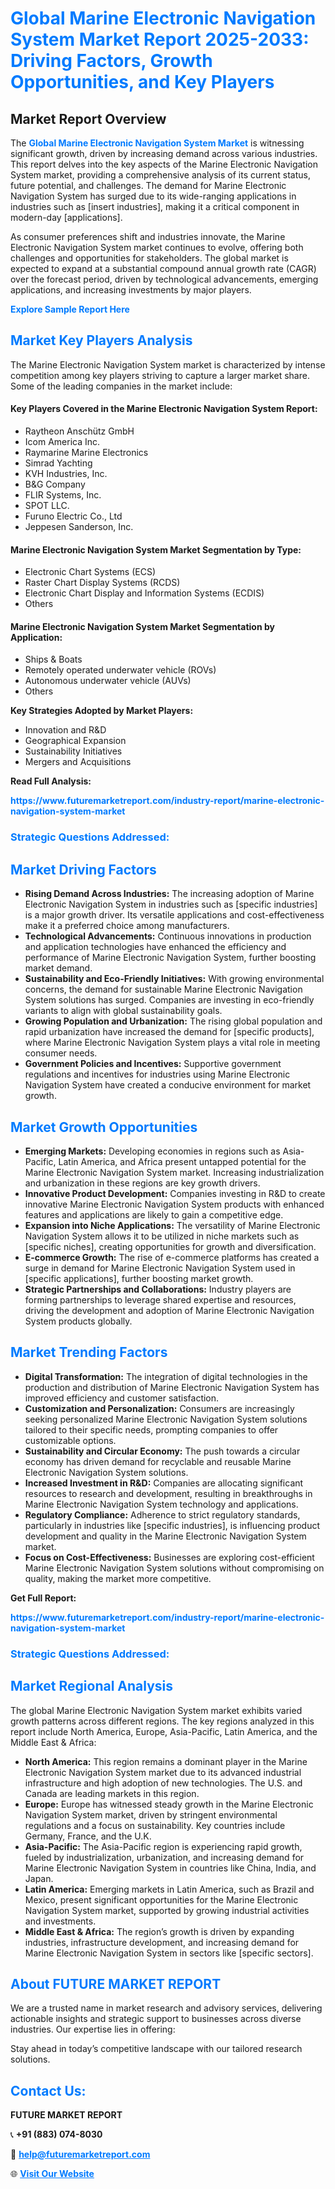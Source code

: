 <h1 style="color: #007BFF;">Global Marine Electronic Navigation System Market Report 2025-2033: Driving Factors, Growth Opportunities, and Key Players</h1>

<section id="overview">
<h2>Market Report Overview</h2>
<p>The <a href="https://www.futuremarketreport.com/industry-report/marine-electronic-navigation-system-market" style="color: #007BFF; text-decoration: none;"><strong>Global Marine Electronic Navigation System Market</strong></a> is witnessing significant growth, driven by increasing demand across various industries. This report delves into the key aspects of the Marine Electronic Navigation System market, providing a comprehensive analysis of its current status, future potential, and challenges. The demand for Marine Electronic Navigation System has surged due to its wide-ranging applications in industries such as [insert industries], making it a critical component in modern-day [applications].</p>
<p>As consumer preferences shift and industries innovate, the Marine Electronic Navigation System market continues to evolve, offering both challenges and opportunities for stakeholders. The global market is expected to expand at a substantial compound annual growth rate (CAGR) over the forecast period, driven by technological advancements, emerging applications, and increasing investments by major players.</p>
</section>

<section id="overview">
<p><a href="https://www.futuremarketreport.com/request-sample/reportId=82267" style="color: #007BFF; text-decoration: none;"><strong>Explore Sample Report Here</strong></a></p>
</section>

<section id="key-players">
<h2 style="color: #007BFF;">Market Key Players Analysis</h2>
<p>The Marine Electronic Navigation System market is characterized by intense competition among key players striving to capture a larger market share. Some of the leading companies in the market include:</p>
<h4>Key Players Covered in the Marine Electronic Navigation System Report:</h4>
<ul><li>Raytheon Anschütz GmbH</li><li>Icom America Inc.</li><li>Raymarine Marine Electronics</li><li>Simrad Yachting</li><li>KVH Industries, Inc.</li><li>B&amp;G Company</li><li>FLIR Systems, Inc.</li><li>SPOT LLC.</li><li>Furuno Electric Co., Ltd</li><li>Jeppesen Sanderson, Inc.</li></ul>
<h4>Marine Electronic Navigation System Market Segmentation by Type:</h4>
<ul><li>Electronic Chart Systems (ECS)</li><li>Raster Chart Display Systems (RCDS)</li><li>Electronic Chart Display and Information Systems (ECDIS)</li><li>Others</li></ul>

<h4>Marine Electronic Navigation System Market Segmentation by Application:</h4>
<ul><li>Ships &amp; Boats</li><li>Remotely operated underwater vehicle (ROVs)</li><li>Autonomous underwater vehicle (AUVs)</li><li>Others</li></ul>
<p><strong>Key Strategies Adopted by Market Players:</strong></p>
<ul>
<li>Innovation and R&D</li>
<li>Geographical Expansion</li>
<li>Sustainability Initiatives</li>
<li>Mergers and Acquisitions</li>
</ul>
</section>

<section>
<p><strong>Read Full Analysis: </strong></p><a href="https://www.futuremarketreport.com/industry-report/marine-electronic-navigation-system-market" style="color: #007BFF; text-decoration: none;"><strong>https://www.futuremarketreport.com/industry-report/marine-electronic-navigation-system-market</strong></a>
<h3 style="color: #007BFF;">Strategic Questions Addressed:</h3>
</section>

<section id="driving-factors">
<h2 style="color: #007BFF;">Market Driving Factors</h2>
<ul>
<li><strong>Rising Demand Across Industries:</strong> The increasing adoption of Marine Electronic Navigation System in industries such as [specific industries] is a major growth driver. Its versatile applications and cost-effectiveness make it a preferred choice among manufacturers.</li>
<li><strong>Technological Advancements:</strong> Continuous innovations in production and application technologies have enhanced the efficiency and performance of Marine Electronic Navigation System, further boosting market demand.</li>
<li><strong>Sustainability and Eco-Friendly Initiatives:</strong> With growing environmental concerns, the demand for sustainable Marine Electronic Navigation System solutions has surged. Companies are investing in eco-friendly variants to align with global sustainability goals.</li>
<li><strong>Growing Population and Urbanization:</strong> The rising global population and rapid urbanization have increased the demand for [specific products], where Marine Electronic Navigation System plays a vital role in meeting consumer needs.</li>
<li><strong>Government Policies and Incentives:</strong> Supportive government regulations and incentives for industries using Marine Electronic Navigation System have created a conducive environment for market growth.</li>
</ul>
</section>

<section id="growth-opportunities">
<h2 style="color: #007BFF;">Market Growth Opportunities</h2>
<ul>
<li><strong>Emerging Markets:</strong> Developing economies in regions such as Asia-Pacific, Latin America, and Africa present untapped potential for the Marine Electronic Navigation System market. Increasing industrialization and urbanization in these regions are key growth drivers.</li>
<li><strong>Innovative Product Development:</strong> Companies investing in R&D to create innovative Marine Electronic Navigation System products with enhanced features and applications are likely to gain a competitive edge.</li>
<li><strong>Expansion into Niche Applications:</strong> The versatility of Marine Electronic Navigation System allows it to be utilized in niche markets such as [specific niches], creating opportunities for growth and diversification.</li>
<li><strong>E-commerce Growth:</strong> The rise of e-commerce platforms has created a surge in demand for Marine Electronic Navigation System used in [specific applications], further boosting market growth.</li>
<li><strong>Strategic Partnerships and Collaborations:</strong> Industry players are forming partnerships to leverage shared expertise and resources, driving the development and adoption of Marine Electronic Navigation System products globally.</li>
</ul>
</section>

<section id="trending-factors">
<h2 style="color: #007BFF;">Market Trending Factors</h2>
<ul>
<li><strong>Digital Transformation:</strong> The integration of digital technologies in the production and distribution of Marine Electronic Navigation System has improved efficiency and customer satisfaction.</li>
<li><strong>Customization and Personalization:</strong> Consumers are increasingly seeking personalized Marine Electronic Navigation System solutions tailored to their specific needs, prompting companies to offer customizable options.</li>
<li><strong>Sustainability and Circular Economy:</strong> The push towards a circular economy has driven demand for recyclable and reusable Marine Electronic Navigation System solutions.</li>
<li><strong>Increased Investment in R&D:</strong> Companies are allocating significant resources to research and development, resulting in breakthroughs in Marine Electronic Navigation System technology and applications.</li>
<li><strong>Regulatory Compliance:</strong> Adherence to strict regulatory standards, particularly in industries like [specific industries], is influencing product development and quality in the Marine Electronic Navigation System market.</li>
<li><strong>Focus on Cost-Effectiveness:</strong> Businesses are exploring cost-efficient Marine Electronic Navigation System solutions without compromising on quality, making the market more competitive.</li>
</ul>
</section>

<section>
<p><strong>Get Full Report: </strong></p><a href="https://www.futuremarketreport.com/industry-report/marine-electronic-navigation-system-market" style="color: #007BFF; text-decoration: none;"><strong>https://www.futuremarketreport.com/industry-report/marine-electronic-navigation-system-market</strong></a>
<h3 style="color: #007BFF;">Strategic Questions Addressed:</h3>
</section>


<section id="regional-analysis">
<h2 style="color: #007BFF;">Market Regional Analysis</h2>
<p>The global Marine Electronic Navigation System market exhibits varied growth patterns across different regions. The key regions analyzed in this report include North America, Europe, Asia-Pacific, Latin America, and the Middle East & Africa:</p>
<ul>
<li><strong>North America:</strong> This region remains a dominant player in the Marine Electronic Navigation System market due to its advanced industrial infrastructure and high adoption of new technologies. The U.S. and Canada are leading markets in this region.</li>
<li><strong>Europe:</strong> Europe has witnessed steady growth in the Marine Electronic Navigation System market, driven by stringent environmental regulations and a focus on sustainability. Key countries include Germany, France, and the U.K.</li>
<li><strong>Asia-Pacific:</strong> The Asia-Pacific region is experiencing rapid growth, fueled by industrialization, urbanization, and increasing demand for Marine Electronic Navigation System in countries like China, India, and Japan.</li>
<li><strong>Latin America:</strong> Emerging markets in Latin America, such as Brazil and Mexico, present significant opportunities for the Marine Electronic Navigation System market, supported by growing industrial activities and investments.</li>
<li><strong>Middle East & Africa:</strong> The region’s growth is driven by expanding industries, infrastructure development, and increasing demand for Marine Electronic Navigation System in sectors like [specific sectors].</li>
</ul>
</section>

<footer>
<h2 style="color: #007BFF;">About FUTURE MARKET REPORT</h2>
<p>We are a trusted name in market research and advisory services, delivering actionable insights and strategic support to businesses across diverse industries. Our expertise lies in offering:</p>

<p>Stay ahead in today’s competitive landscape with our tailored research solutions.</p>

<h2 style="color: #007BFF;">Contact Us:</h2>
<p><strong>FUTURE MARKET REPORT</strong></p>
<p>📞 <strong>+91 (883) 074-8030</strong></p>
<p>📧 <strong><a href="mailto:help@futuremarketreport.com" style="color: #007BFF;">help@futuremarketreport.com</a></strong></p>
<p>🌐 <strong><a href="https://www.futuremarketreport.com/" style="color: #007BFF;">Visit Our Website</a></strong></p>
</footer>